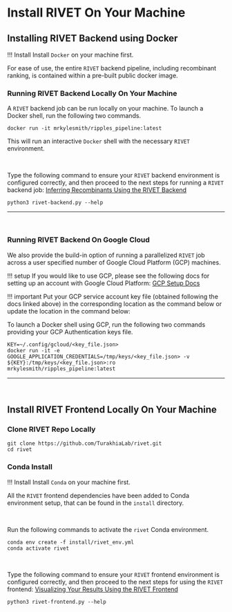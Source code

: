 # Install RIVET On Your Machine

## Installing RIVET Backend using Docker
!!! Install
    Install `Docker` on your machine first.
    
For ease of use, the entire `RIVET` backend pipeline, including recombinant ranking, is contained within a pre-built public docker image.

### Running RIVET Backend Locally On Your Machine
A `RIVET` backend job can be run locally on your machine.
To launch a Docker shell, run the following two commands.
```
docker run -it mrkylesmith/ripples_pipeline:latest
```
This will run an interactive `Docker` shell with the necessary `RIVET` environment.

<br>

Type the following command to ensure your `RIVET` backend environment is configured correctly, and then proceed to the next steps for running a `RIVET` backend job: [Inferring Recombinants Using the RIVET Backend](installation/upload.md)

```
python3 rivet-backend.py --help
```

<hr>
<br>


### Running RIVET Backend On Google Cloud
We also provide the build-in option of running a parallelized `RIVET` job across a user specified number of Google Cloud Platform (GCP) machines.

!!! setup
    If you would like to use GCP, please see the following docs for setting up an account with Google Cloud Platform: [GCP Setup Docs](../gcp_setup.md)

!!! important
    Put your GCP service account key file (obtained following the docs linked above) in the corresponding location as the command below or update the location in the command below:

To launch a Docker shell using GCP, run the following two commands providing your GCP Authentication keys file.

```
KEY=~/.config/gcloud/<key_file.json>
docker run -it -e GOOGLE_APPLICATION_CREDENTIALS=/tmp/keys/<key_file.json> -v ${KEY}:/tmp/keys/<key_file.json>:ro mrkylesmith/ripples_pipeline:latest
```

<hr>
<br>

## Install RIVET Frontend Locally On Your Machine 

### Clone RIVET Repo Locally
```
git clone https://github.com/TurakhiaLab/rivet.git
cd rivet
```

### Conda Install
!!! Install
    Install `Conda` on your machine first.

All the `RIVET` frontend dependencies have been added to Conda environment setup, that can be found in the `install` directory.

<br>

Run the following commands to activate the `rivet` Conda environment.
```
conda env create -f install/rivet_env.yml
conda activate rivet
```
<br>

Type the following command to ensure your `RIVET` frontend environment is configured correctly, and then proceed to the next steps for using the `RIVET` frontend: [Visualizing Your Results Using the RIVET Frontend](analyze.md)

```
python3 rivet-frontend.py --help
```
